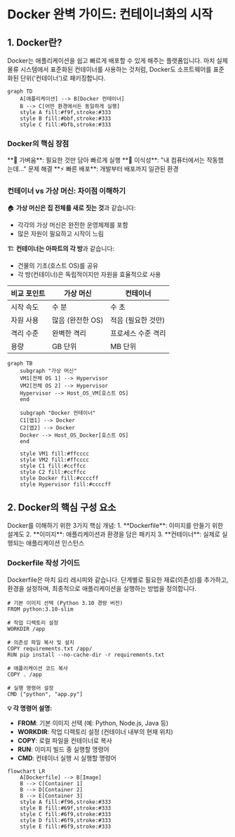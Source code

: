 # **Docker 완벽 가이드: 컨테이너화의 시작**

## **1. Docker란?**

Docker는 애플리케이션을 쉽고 빠르게 배포할 수 있게 해주는 플랫폼입니다. 마치 실제 물류 시스템에서 표준화된 컨테이너를 사용하는 것처럼, Docker도 소프트웨어를 표준화된 단위('컨테이너')로 패키징합니다.

```mermaid
graph TD
    A[애플리케이션] --> B[Docker 컨테이너]
    B --> C[어떤 환경에서든 동일하게 실행]
    style A fill:#f9f,stroke:#333
    style B fill:#bbf,stroke:#333
    style C fill:#bfb,stroke:#333
```

### **Docker의 핵심 장점**

<aside>
**🚀 가벼움**: 필요한 것만 담아 빠르게 실행
**🔄 이식성**: "내 컴퓨터에서는 작동했는데..." 문제 해결
**⚡ 빠른 배포**: 개발부터 배포까지 일관된 환경

</aside>

### **컨테이너 vs 가상 머신: 차이점 이해하기**

🏠 **가상 머신은 집 전체를 새로 짓는 것**과 같습니다:

- 각각의 가상 머신은 완전한 운영체제를 포함
- 많은 자원이 필요하고 시작이 느림

🏗️ **컨테이너는 아파트의 각 방**과 같습니다:

- 건물의 기초(호스트 OS)를 공유
- 각 방(컨테이너)은 독립적이지만 자원을 효율적으로 사용

| **비교 포인트** | **가상 머신** | **컨테이너** |
| --- | --- | --- |
| 시작 속도 | 수 분 | 수 초 |
| 자원 사용 | 많음 (완전한 OS) | 적음 (필요한 것만) |
| 격리 수준 | 완벽한 격리 | 프로세스 수준 격리 |
| 용량 | GB 단위 | MB 단위 |

```mermaid
graph TB
    subgraph "가상 머신"
    VM1[전체 OS 1] --> Hypervisor
    VM2[전체 OS 2] --> Hypervisor
    Hypervisor --> Host_OS_VM[호스트 OS]
    end
    
    subgraph "Docker 컨테이너"
    C1[앱1] --> Docker
    C2[앱2] --> Docker
    Docker --> Host_OS_Docker[호스트 OS]
    end

    style VM1 fill:#ffcccc
    style VM2 fill:#ffcccc
    style C1 fill:#ccffcc
    style C2 fill:#ccffcc
    style Docker fill:#ccccff
    style Hypervisor fill:#ccccff
```

## **2. Docker의 핵심 구성 요소**

<aside>
Docker를 이해하기 위한 3가지 핵심 개념:
1. **Dockerfile**: 이미지를 만들기 위한 설계도
2. **이미지**: 애플리케이션과 환경을 담은 패키지
3. **컨테이너**: 실제로 실행되는 애플리케이션 인스턴스

</aside>

### **Dockerfile 작성 가이드**

Dockerfile은 마치 요리 레시피와 같습니다. 단계별로 필요한 재료(의존성)를 추가하고, 환경을 설정하며, 최종적으로 애플리케이션을 실행하는 방법을 정의합니다.

```
# 기본 이미지 선택 (Python 3.10 경량 버전)
FROM python:3.10-slim

# 작업 디렉토리 설정
WORKDIR /app

# 의존성 파일 복사 및 설치
COPY requirements.txt /app/
RUN pip install --no-cache-dir -r requirements.txt

# 애플리케이션 코드 복사
COPY . /app

# 실행 명령어 설정
CMD ["python", "app.py"]
```

**💡 각 명령어 설명:**

- **FROM**: 기본 이미지 선택 (예: Python, Node.js, Java 등)
- **WORKDIR**: 작업 디렉토리 설정 (컨테이너 내부의 현재 위치)
- **COPY**: 로컬 파일을 컨테이너로 복사
- **RUN**: 이미지 빌드 중 실행할 명령어
- **CMD**: 컨테이너 실행 시 실행할 명령어

```mermaid
flowchart LR
    A[Dockerfile] --> B[Image]
    B --> C[Container 1]
    B --> D[Container 2]
    B --> E[Container 3]
    style A fill:#f96,stroke:#333
    style B fill:#69f,stroke:#333
    style C fill:#6f9,stroke:#333
    style D fill:#6f9,stroke:#333
    style E fill:#6f9,stroke:#333
```